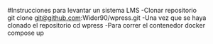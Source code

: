 #Instrucciones para levantar un sistema LMS 
-Clonar repositorio  
git clone git@github.com:Wider90/wpress.git
-Una vez que se haya clonado el repositorio
cd wpress
-Para correr el contenedor
docker compose up
